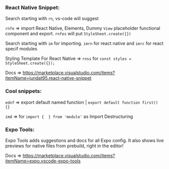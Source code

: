 ### React Native Snippet:
Search starting with `rn`, vs-code will suggest

`rnfe` => import React Native, Elements, Dummy `View` placeholder functional component and export. `rnfes` will put `StyleSheet.create({})`

Search starting with `im` for importing. 
`imrn` for react native and `imrc` for react specif modules

Styling Template For React Native => `rnss` for `const styles = StyleSheet.create({});`

Docs => https://marketplace.visualstudio.com/items?itemName=jundat95.react-native-snippet

### Cool snippets:
`ednf` => export default named function | `export default function first() {}`

`imd` => for `import {  } from 'module'` as Import Destructuring

### Expo Tools:
Expo Tools adds suggestions and docs for all Expo config. It also shows live previews for native files from prebuild, right in the editor!

Docs => https://marketplace.visualstudio.com/items?itemName=expo.vscode-expo-tools
